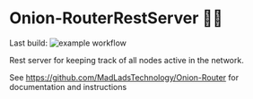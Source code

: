 # Onion-RouterRestServer 🧅📡

Last build: ![example workflow](https://github.com/MadLadsTechnology/onion-routerrestserver/actions/workflows/maven.yml/badge.svg)

Rest server for keeping track of all nodes active in the network.

See https://github.com/MadLadsTechnology/Onion-Router for documentation and instructions

